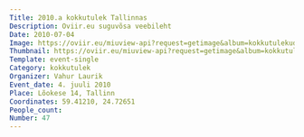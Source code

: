 ```yaml
---
Title: 2010.a kokkutulek Tallinnas
Description: Oviir.eu suguvõsa veebileht
Date: 2010-07-04
Image: https://oviir.eu/miuview-api?request=getimage&album=kokkutulekud&item=2010-47.-kokkutulek-tallinnas-lokese-tnav-14.jpg&size=1200&mode=longest
Thumbnail: https://oviir.eu/miuview-api?request=getimage&album=kokkutulekud&item=2010-47.-kokkutulek-tallinnas-lokese-tnav-14.jpg&size=600&mode=square
Template: event-single
Category: kokkutulek
Organizer: Vahur Laurik
Event_date: 4. juuli 2010
Place: Lõokese 14, Tallinn
Coordinates: 59.41210, 24.72651
People_count:
Number: 47
---
```

